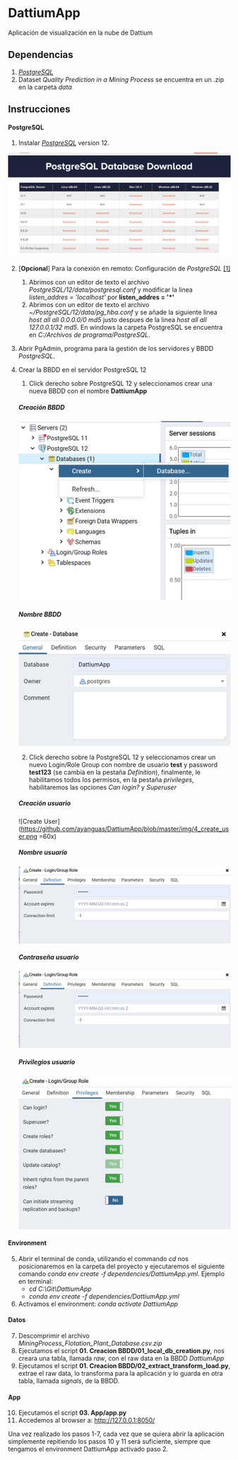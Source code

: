 # DattiumApp
Aplicación de visualización en la nube de Dattium

## Dependencias
1. [*PostgreSQL*](https://www.enterprisedb.com/downloads/postgres-postgresql-downloads)
2. Dataset *Quality Prediction in a Mining Process* se encuentra en un .zip en la carpeta *data*

## Instrucciones

#### PostgreSQL
1. Instalar [*PostgreSQL*](https://www.enterprisedb.com/downloads/postgres-postgresql-downloads) version 12.


![Download PostgreSQL](https://github.com/ayanguas/DattiumApp/blob/master/img/1_download_psql.png?raw=true "Download PostgreSQL")


2. [**Opcional**] Para la conexión en remoto: Configuración de *PostgreSQL* [[1]](https://blog.bigbinary.com/2016/01/23/configure-postgresql-to-allow-remote-connection.html)
    1. Abrimos con un editor de texto el archivo *PostgreSQL/12/data/postgresql.conf* y modificar la linea *listen_addres = 'localhost'* por **listen_addres = '*'**
    2. Abrimos con un editor de texto el archivo *~/PostgreSQL/12/data/pg_hba.conf* y se añade la siguiente linea *host all all 0.0.0.0/0 md5* justo despues de la linea *host all all 127.0.0.1/32 md5*. En windows la carpeta PostgreSQL se encuentra en *C:/Archivos de programa/PostgreSQL*.
3. Abrir PgAdmin, programa para la gestión de los servidores y BBDD *PostgreSQL*.
4. Crear la BBDD en el servidor PostgreSQL 12
    1. Click derecho sobre PostgreSQL 12 y seleccionamos crear una nueva BBDD con el nombre **DattiumApp**
    
    
    ##### Creación BBDD
    ![Create DB|1124 x 949, 20%](https://github.com/ayanguas/DattiumApp/blob/master/img/2_create_db.png?raw=true "Create DB")
    
    
    ##### Nombre BBDD
    ![Name DB](https://github.com/ayanguas/DattiumApp/blob/master/img/3_name_db.png?raw=true "Name DB")
    
    
    2. Click derecho sobre la PostgreSQL 12 y seleccionamos crear un nuevo Login/Role Group con nombre de usuario **test** y password **test123** (se cambia en la pestaña *Definition*), finalmente, le habilitamos todos los permisos, en la pestaña *privileges*, habilitaremos las opciones *Can login?* y *Superuser*
    
    
    ##### Creación usuario
    ![Create User](https://github.com/ayanguas/DattiumApp/blob/master/img/4_create_user.png =60x)
    
    
    ##### Nombre usuario
    ![Name User](https://github.com/ayanguas/DattiumApp/blob/master/img/5_name_user.png "Name User")
    
    
    ##### Contraseña usuario
    ![Password User](https://github.com/ayanguas/DattiumApp/blob/master/img/6_pswrd_user.png "Password User")
    
    
    ##### Privilegios usuario
    ![Privilege User](https://github.com/ayanguas/DattiumApp/blob/master/img/7_privilages_user.png "Privilege User")
    
    
#### Environment
5. Abrir el terminal de conda, utilizando el commando *cd* nos posicionaremos en la carpeta del proyecto y ejecutaremos el siguiente comando *conda env create -f dependencies/DattiumApp.yml*. Ejemplo en terminal:
    - *cd C:\Git\DattiumApp*
    - *conda env create -f dependencies/DattiumApp.yml*
6. Activamos el environment: *conda activate DattiumApp* 
#### Datos
7. Descomprimir el archivo *MiningProcess_Flotation_Plant_Database.csv.zip*
8. Ejecutamos el script **01. Creacion BBDD/01_local_db_creation.py**, nos creara una tabla, llamada *raw*, con el raw data en la BBDD *DattiumApp*
9. Ejecutamos el script **01. Creacion BBDD/02_extract_transform_load.py**, extrae el raw data, lo transforma para la aplicación y lo guarda en otra tabla, llamada *signals*, de la BBDD.
#### App
10. Ejecutamos el script **03. App/app.py**
11. Accedemos al browser a: http://127.0.0.1:8050/


Una vez realizado los pasos 1-7, cada vez que se quiera abrir la aplicación simplemente repitiendo los pasos 10 y 11 será suficiente, siempre que tengamos el environment DattiumApp activado paso 2.
